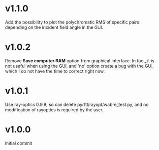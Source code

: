 # v1.1.0
Add the possibility to plot the polychromatic RMS of specific pairs depending on the incident field angle in the GUI.

# v1.0.2
Remove **Save computer RAM** option from graphical interface.
In fact, it is not useful when using the GUI, and 'no' option create a bug with the GUI, which I do not have the 
time to correct right now.

# v1.0.1
Use ray-optics 0.9.8, so can delete pyrftl/rayopt/wabre_test.py, and no modification of rayoptics is required by the user.

# v1.0.0
Initial commit
